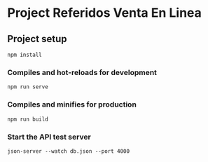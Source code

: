 # Project Referidos Venta En Linea

## Project setup
```
npm install
```

### Compiles and hot-reloads for development
```
npm run serve
```

### Compiles and minifies for production
```
npm run build
```

### Start the API test server
```
json-server --watch db.json --port 4000
```
